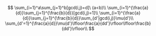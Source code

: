 $$
\sum_{i=1}^a\sum_{j=1}^b[gcd(i,j)=d]\ (a<b)\\
\sum_{i=1}^{\frac{a}{d}}\sum_{j=1}^{\frac{b}{d}}[gcd(i,j)=1]\\
\sum_{i=1}^{\frac{a}{d}}\sum_{j=1}^{\frac{b}{d}}\sum_{d'|gcd(i,j)}\mu(d')\\
\sum_{d'=1}^{\frac{a}{d}}\mu(d')\lfloor\frac{a}{dd'}\rfloor\lfloor\frac{b}{dd'}\rfloor\\
$$

